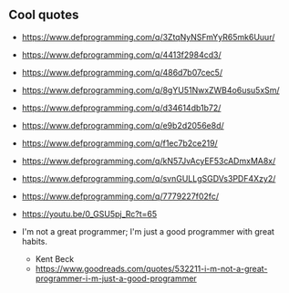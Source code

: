 ## Cool quotes
 - https://www.defprogramming.com/q/3ZtqNyNSFmYyR65mk6Uuur/
 - https://www.defprogramming.com/q/4413f2984cd3/
 - https://www.defprogramming.com/q/486d7b07cec5/
 - https://www.defprogramming.com/q/8gYU51NwxZWB4o6usu5xSm/
 - https://www.defprogramming.com/q/d34614db1b72/
 - https://www.defprogramming.com/q/e9b2d2056e8d/
 - https://www.defprogramming.com/q/f1ec7b2ce219/
 - https://www.defprogramming.com/q/kN57JvAcyEF53cADmxMA8x/
 - https://www.defprogramming.com/q/svnGULLgSGDVs3PDF4Xzy2/
 - https://www.defprogramming.com/q/7779227f02fc/
 - https://youtu.be/0_GSU5pj_Rc?t=65


- I'm not a great programmer; I'm just a good programmer with great habits.
    - Kent Beck
    - <https://www.goodreads.com/quotes/532211-i-m-not-a-great-programmer-i-m-just-a-good-programmer>

